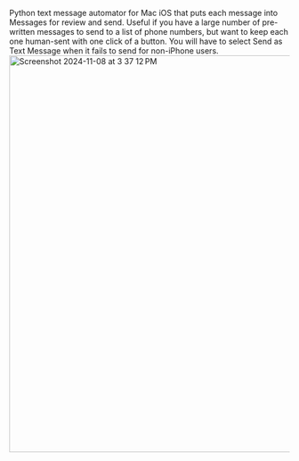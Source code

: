 Python text message automator for Mac iOS that puts each message into Messages for review and send. Useful if you have a large number of pre-written messages to send to a list of phone numbers, but want to keep each one human-sent with one click of a button. You will have to select Send as Text Message when it fails to send for non-iPhone users.
<img width="712" alt="Screenshot 2024-11-08 at 3 37 12 PM" src="https://github.com/user-attachments/assets/28546be3-95fe-49bc-90f0-a5e783b6ca3d">
